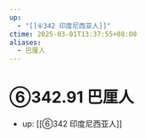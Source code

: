 ```yaml
---
up:
  - "[[⑥342 印度尼西亚人]]"
ctime: 2025-03-01T13:37:55+08:00
aliases:
  - 巴厘人
---
```


# ⑥342.91 巴厘人

- up: [[⑥342 印度尼西亚人]]
